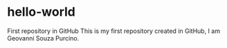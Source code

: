 # hello-world
First repository in GitHub
This is my first repository created in GitHub, I am Geovanni Souza Purcino.
